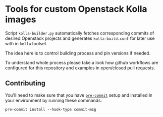 # Tools for custom Openstack Kolla images

Script `kolla-builder.py` automatically fetches corresponding commits of desired Openstack projects
and generates `kolla-build.conf` for later use with in `kolla` toolset.

The idea here is to control building process and pin versions if needed.

To understand whole process please take a look how github workflows are configured for this repository
and examples in open/closed pull requests.

## Contributing

You'll need to make sure that you have [`pre-commit`](https://pre-commit.com)
setup and installed in your environment by running these commands:

```console
pre-commit install --hook-type commit-msg
````
